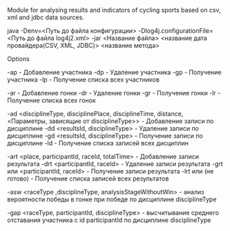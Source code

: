 Module for analysing results and indicators of cycling sports based on csv, xml and jdbc data sources.

java -Denv=<Путь до файла конфигурации> -Dlog4j.configurationFile=<Путь до файла log4j2.xml> -jar <Название файла> <название дата провайдера(CSV, XML, JDBC)> <название метода>

Options

-ap <name> - Добавление участника
-dp <id> - Удаление участника
-gp <id> - Получение участника
-lp - Получение списка всех участников

-ar <name> - Добавление гонки
-dr <id> - Удаление гонки
-gr <id> - Получение гонки
-lr - Получение списка всех гонок

-ad <disciplineType, disciplinePlace, disciplineTime, distance, <Параметры, зависящие от disciplineType>> - Добавление записи по дисциплине
-dd <resultsId, disciplineType> - Удаление записи по дисциплине
-gd <resultsId, disciplineType> - Получение записи по дисциплине
-ld <disciplineType> - Получение списка записей всех дисциплин

-art <place, participantId, raceId, totalTime> - Добавление записи результата
-drt <participantId, raceId> - Удаление записи результата
-grt <resultsId> или <participantId, raceId> - Получение записи результата
-lrt <raceId> или <participantId>(не готово) - Получение списка записей всех результатов

-asw <raceType ,disciplineType, analysisStageWithoutWin> - анализ вероятности победы в гонке при победе по дисциплине disciplineType

-gap <raceType, participantId, disciplineType> - высчитывание среднего отставания участника с id participantId по дисциплине disciplineType 